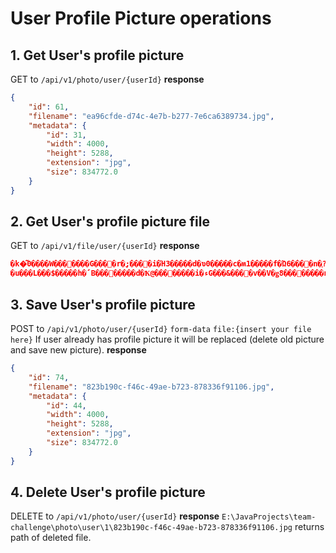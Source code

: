 # User Profile Picture operations

## 1. Get User's profile picture
GET to `/api/v1/photo/user/{userId}`
**response**
```json
{
    "id": 61,
    "filename": "ea96cfde-d74c-4e7b-b277-7e6ca6389734.jpg",
    "metadata": {
        "id": 31,
        "width": 4000,
        "height": 5288,
        "extension": "jpg",
        "size": 834772.0
    }
}
```

## 2. Get User's profile picture file
GET to `/api/v1/file/user/{userId}`
**response**
```json
�k�͂0����W�������G����r�ׇ;����i�Ή3�����d�ʋ0�����c�ʍ1�����f�Ώ6����n�֑?����z��M��� �����_�ɖ4���
�u���L���$�����h�՛B��������d�Ҟ@��������i�ءG���&����v��V�ǥ8��������n��R�ĩ7�������u��\�ЭD���-������
```

## 3. Save User's profile picture
POST to `/api/v1/photo/user/{userId}`
`form-data`
`file:{insert your file here}`
If user already has profile picture it will be replaced (delete old picture and save new picture).
**response**
```json
{
    "id": 74,
    "filename": "823b190c-f46c-49ae-b723-878336f91106.jpg",
    "metadata": {
        "id": 44,
        "width": 4000,
        "height": 5288,
        "extension": "jpg",
        "size": 834772.0
    }
}
```

## 4. Delete User's profile picture
DELETE to `/api/v1/photo/user/{userId}`
**response**
`
E:\JavaProjects\team-challenge\photo\user\1\823b190c-f46c-49ae-b723-878336f91106.jpg
`
returns path of deleted file.